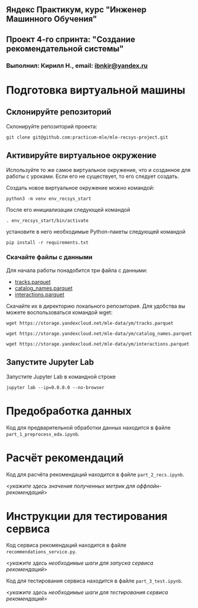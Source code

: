 ## Яндекс Практикум, курс "Инженер Машинного Обучения"
## Проект 4-го спринта: "Создание рекомендательной системы"
### Выполнил: Кирилл Н., email: ibnkir@yandex.ru




# Подготовка виртуальной машины

## Склонируйте репозиторий

Склонируйте репозиторий проекта:

```
git clone git@github.com:practicum-mle/mle-recsys-project.git
```

## Активируйте виртуальное окружение

Используйте то же самое виртуальное окружение, что и созданное для работы с уроками. Если его не существует, то его следует создать.

Создать новое виртуальное окружение можно командой:

```
python3 -m venv env_recsys_start
```

После его инициализации следующей командой

```
. env_recsys_start/bin/activate
```

установите в него необходимые Python-пакеты следующей командой

```
pip install -r requirements.txt
```

### Скачайте файлы с данными

Для начала работы понадобится три файла с данными:
- [tracks.parquet](https://storage.yandexcloud.net/mle-data/ym/tracks.parquet)
- [catalog_names.parquet](https://storage.yandexcloud.net/mle-data/ym/catalog_names.parquet)
- [interactions.parquet](https://storage.yandexcloud.net/mle-data/ym/interactions.parquet)
 
Скачайте их в директорию локального репозитория. Для удобства вы можете воспользоваться командой wget:

```
wget https://storage.yandexcloud.net/mle-data/ym/tracks.parquet

wget https://storage.yandexcloud.net/mle-data/ym/catalog_names.parquet

wget https://storage.yandexcloud.net/mle-data/ym/interactions.parquet
```

## Запустите Jupyter Lab

Запустите Jupyter Lab в командной строке

```
jupyter lab --ip=0.0.0.0 --no-browser
```

# Предобработка данных

Код для предварительной обработки данных находится в файле `part_1_preprocess_eda.ipynb`.

# Расчёт рекомендаций

Код для расчёта рекомендаций находится в файле `part_2_recs.ipynb`.

<*укажите здесь значения полученных метрик для оффлайн-рекомендаций*>

# Инструкции для тестирования сервиса

Код сервиса рекомендаций находится в файле `recommendations_service.py`.

<*укажите здесь необходимые шаги для запуска сервиса рекомендаций*>

Код для тестирования сервиса находится в файле `part_3_test.ipynb`.

<*укажите здесь необходимые шаги для тестирования сервиса рекомендаций*>
